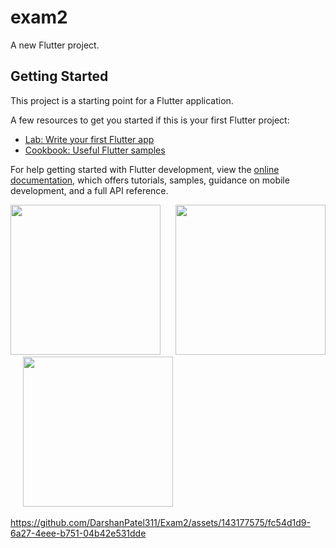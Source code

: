 # exam2

A new Flutter project.

## Getting Started

This project is a starting point for a Flutter application.

A few resources to get you started if this is your first Flutter project:

- [Lab: Write your first Flutter app](https://docs.flutter.dev/get-started/codelab)
- [Cookbook: Useful Flutter samples](https://docs.flutter.dev/cookbook)

For help getting started with Flutter development, view the
[online documentation](https://docs.flutter.dev/), which offers tutorials,
samples, guidance on mobile development, and a full API reference.


 <img src='https://github.com/DarshanPatel311/Exam2/assets/143177575/46d6b31d-07b7-4ae4-b52a-5bae4fd7bce7' width=240> &nbsp;&nbsp;&nbsp;&nbsp;
  <img src='https://github.com/DarshanPatel311/Exam2/assets/143177575/aae66ee0-0d0e-42ba-8e35-3ac3d20c3a68' width=240> &nbsp;&nbsp;&nbsp;&nbsp;
   <img src='https://github.com/DarshanPatel311/Exam2/assets/143177575/fb9cb46c-fdca-4bf6-9fe0-c770f07c9aab' width=240> &nbsp;&nbsp;&nbsp;&nbsp;

https://github.com/DarshanPatel311/Exam2/assets/143177575/fc54d1d9-6a27-4eee-b751-04b42e531dde


